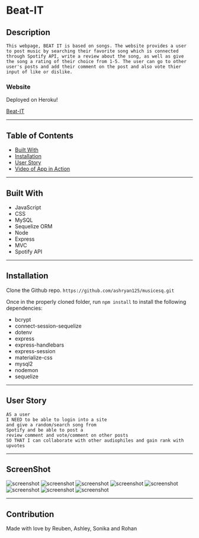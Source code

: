 # Beat-IT

## Description
```
This webpage, BEAT IT is based on songs. The website provides a user to post music by searching their favorite song which is connected through Spotify API, write a review about the song, as well as give the song a rating of their choice from 1-5. The user can go to other user's posts and add their comment on the post and also vote thier input of like or dislike. 
```

### Website 
Deployed on Heroku!

[Beat-IT](https://beatit-music-app.herokuapp.com/)

---

## Table of Contents
* [Built With](#built-with)
* [Installation](#installation)
* [User Story](#user-story)
* [Video of App in Action](#video)

---

## Built With
* JavaScript
* CSS
* MySQL
* Sequelize ORM
* Node
* Express
* MVC
* Spotify API

---

## Installation
Clone the Github repo.
```https://github.com/ashryan125/musicesq.git```

Once in the properly cloned folder, run ```npm install``` to install the following dependencies:

 * bcrypt
 * connect-session-sequelize
 * dotenv
 * express
 * express-handlebars
 * express-session
 * materialize-css
 * mysql2
 * nodemon
 * sequelize

---

## User Story
```
AS a user
I NEED to be able to login into a site
and give a random/search song from
Spotify and be able to post a
review comment and vote/comment on other posts
SO THAT I can collaborate with other audiophiles and gain rank with upvotes
```

---

## ScreenShot
![screenshot](public/images/Screenshot107.png)
![screenshot](public/images/Screenshot108.png)
![screenshot](public/images/Screenshot109.png)
![screenshot](public/images/Screenshot110.png)
![screenshot](public/images/Screenshot111.png)
![screenshot](public/images/Screenshot112.png)
![screenshot](public/images/Screenshot113.png)
![screenshot](public/images/Screenshot114.png)

---


## Contribution
Made with love by Reuben, Ashley, Sonika and Rohan 


